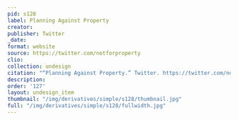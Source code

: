 ```yaml
---
pid: s128
label: Planning Against Property
creator:
publisher: Twitter
_date:
format: website
source: https://twitter.com/notforproperty
clio:
collection: undesign
citation: "“Planning Against Property.” Twitter. https://twitter.com/notforproperty."
description:
order: '127'
layout: undesign_item
thumbnail: "/img/derivatives/simple/s128/thumbnail.jpg"
full: "/img/derivatives/simple/s128/fullwidth.jpg"
---
```

